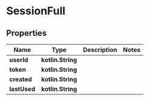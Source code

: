 
# SessionFull

## Properties
| Name | Type | Description | Notes |
| ------------ | ------------- | ------------- | ------------- |
| **userId** | **kotlin.String** |  |  |
| **token** | **kotlin.String** |  |  |
| **created** | **kotlin.String** |  |  |
| **lastUsed** | **kotlin.String** |  |  |




